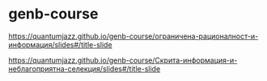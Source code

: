 # genb-course

https://quantumjazz.github.io/genb-course/ограничена-рационалност-и-информация/slides#/title-slide

https://quantumjazz.github.io/genb-course/Скрита-информация-и-неблагоприятна-селекция/slides#/title-slide
